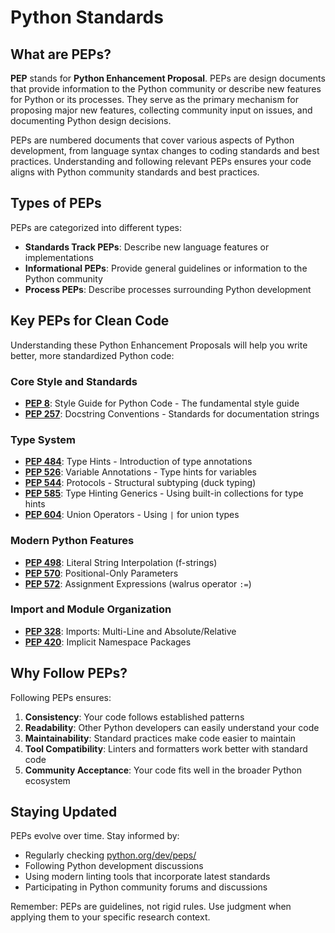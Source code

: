 # Python Standards

## What are PEPs?

**PEP** stands for **Python Enhancement Proposal**. PEPs are design documents that provide information to the Python community or describe new features for Python or its processes. They serve as the primary mechanism for proposing major new features, collecting community input on issues, and documenting Python design decisions.

PEPs are numbered documents that cover various aspects of Python development, from language syntax changes to coding standards and best practices. Understanding and following relevant PEPs ensures your code aligns with Python community standards and best practices.

## Types of PEPs

PEPs are categorized into different types:

- **Standards Track PEPs**: Describe new language features or implementations
- **Informational PEPs**: Provide general guidelines or information to the Python community
- **Process PEPs**: Describe processes surrounding Python development

## Key PEPs for Clean Code

Understanding these Python Enhancement Proposals will help you write better, more standardized Python code:

### Core Style and Standards
- **[PEP 8](https://peps.python.org/pep-0008/)**: Style Guide for Python Code - The fundamental style guide
- **[PEP 257](https://peps.python.org/pep-0257/)**: Docstring Conventions - Standards for documentation strings

### Type System
- **[PEP 484](https://peps.python.org/pep-0484/)**: Type Hints - Introduction of type annotations
- **[PEP 526](https://peps.python.org/pep-0526/)**: Variable Annotations - Type hints for variables
- **[PEP 544](https://peps.python.org/pep-0544/)**: Protocols - Structural subtyping (duck typing)
- **[PEP 585](https://peps.python.org/pep-0585/)**: Type Hinting Generics - Using built-in collections for type hints
- **[PEP 604](https://peps.python.org/pep-0604/)**: Union Operators - Using `|` for union types

### Modern Python Features
- **[PEP 498](https://peps.python.org/pep-0498/)**: Literal String Interpolation (f-strings)
- **[PEP 570](https://peps.python.org/pep-0570/)**: Positional-Only Parameters
- **[PEP 572](https://peps.python.org/pep-0572/)**: Assignment Expressions (walrus operator `:=`)

### Import and Module Organization
- **[PEP 328](https://peps.python.org/pep-0328/)**: Imports: Multi-Line and Absolute/Relative
- **[PEP 420](https://peps.python.org/pep-0420/)**: Implicit Namespace Packages

## Why Follow PEPs?

Following PEPs ensures:

1. **Consistency**: Your code follows established patterns
2. **Readability**: Other Python developers can easily understand your code
3. **Maintainability**: Standard practices make code easier to maintain
4. **Tool Compatibility**: Linters and formatters work better with standard code
5. **Community Acceptance**: Your code fits well in the broader Python ecosystem

## Staying Updated

PEPs evolve over time. Stay informed by:

- Regularly checking [python.org/dev/peps/](https://www.python.org/dev/peps/)
- Following Python development discussions
- Using modern linting tools that incorporate latest standards
- Participating in Python community forums and discussions

Remember: PEPs are guidelines, not rigid rules. Use judgment when applying them to your specific research context.
